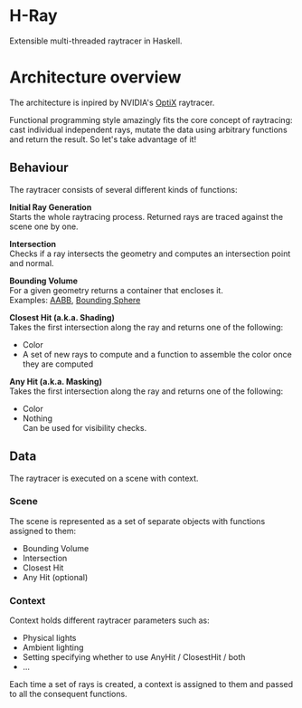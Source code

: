 # H-Ray
Extensible multi-threaded raytracer in Haskell.

# Architecture overview
The architecture is inpired by NVIDIA's [OptiX](https://developer.nvidia.com/optix) raytracer.

Functional programming style amazingly fits the core concept of raytracing: cast individual independent rays, mutate the data using arbitrary functions and return the result. So let's take advantage of it!

## Behaviour
The raytracer consists of several different kinds of functions:

**Initial Ray Generation**    
Starts the whole raytracing process. Returned rays are traced against the scene one by one.

**Intersection**    
Checks if a ray intersects the geometry and computes an intersection point and normal.

**Bounding Volume**    
For a given geometry returns a container that encloses it.    
Examples: [AABB](https://en.wikipedia.org/wiki/AABB), [Bounding Sphere](https://en.wikipedia.org/wiki/Bounding_sphere)

**Closest Hit (a.k.a. Shading)**    
Takes the first intersection along the ray and returns one of the following:    
- Color    
- A set of new rays to compute and a function to assemble the color once they are computed

**Any Hit (a.k.a. Masking)**    
Takes the first intersection along the ray and returns one of the following:    
- Color    
- Nothing    
Can be used for visibility checks.

## Data
The raytracer is executed on a scene with context.

### Scene
The scene is represented as a set of separate objects with functions assigned to them:
- Bounding Volume
- Intersection
- Closest Hit
- Any Hit (optional)

### Context
Context holds different raytracer parameters such as:

- Physical lights
- Ambient lighting
- Setting specifying whether to use AnyHit / ClosestHit / both
- ...

Each time a set of rays is created, a context is assigned to them and passed to all the consequent functions.

